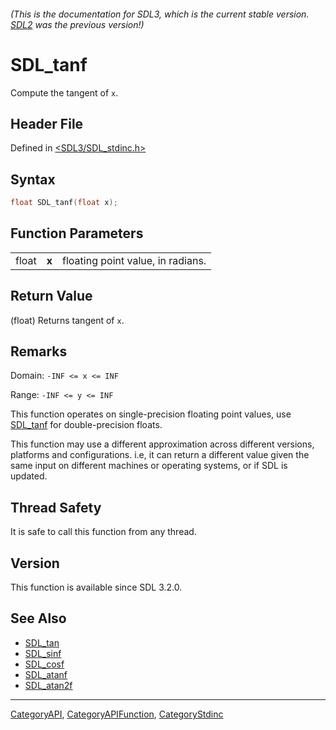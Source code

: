 ###### (This is the documentation for SDL3, which is the current stable version. [SDL2](https://wiki.libsdl.org/SDL2/) was the previous version!)
# SDL_tanf

Compute the tangent of `x`.

## Header File

Defined in [<SDL3/SDL_stdinc.h>](https://github.com/libsdl-org/SDL/blob/main/include/SDL3/SDL_stdinc.h)

## Syntax

```c
float SDL_tanf(float x);
```

## Function Parameters

|       |       |                                   |
| ----- | ----- | --------------------------------- |
| float | **x** | floating point value, in radians. |

## Return Value

(float) Returns tangent of `x`.

## Remarks

Domain: `-INF <= x <= INF`

Range: `-INF <= y <= INF`

This function operates on single-precision floating point values, use
[SDL_tanf](SDL_tanf) for double-precision floats.

This function may use a different approximation across different versions,
platforms and configurations. i.e, it can return a different value given
the same input on different machines or operating systems, or if SDL is
updated.

## Thread Safety

It is safe to call this function from any thread.

## Version

This function is available since SDL 3.2.0.

## See Also

- [SDL_tan](SDL_tan)
- [SDL_sinf](SDL_sinf)
- [SDL_cosf](SDL_cosf)
- [SDL_atanf](SDL_atanf)
- [SDL_atan2f](SDL_atan2f)

----
[CategoryAPI](CategoryAPI), [CategoryAPIFunction](CategoryAPIFunction), [CategoryStdinc](CategoryStdinc)

